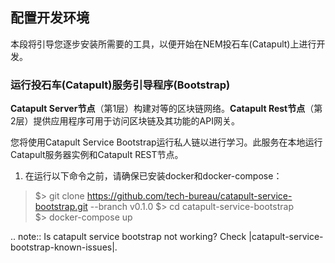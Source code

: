 ## 配置开发环境

本段将引导您逐步安装所需要的工具，以便开始在NEM投石车(Catapult)上进行开发。

### 运行投石车(Catapult)服务引导程序(Bootstrap)

**Catapult Server节点**（第1层）构建对等的区块链网络。**Catapult Rest节点**（第2层）提供应用程序可用于访问区块链及其功能的API网关。

您将使用Catapult Service Bootstrap运行私人链以进行学习。此服务在本地运行Catapult服务器实例和Catapult REST节点。

1. 在运行以下命令之前，请确保已安装docker和docker-compose：

> $> git clone https://github.com/tech-bureau/catapult-service-bootstrap.git --branch v0.1.0 
>  $> cd catapult-service-bootstrap  
> $> docker-compose up  

   
.. note:: Is catapult service bootstrap not working? Check |catapult-service-bootstrap-known-issues|.


